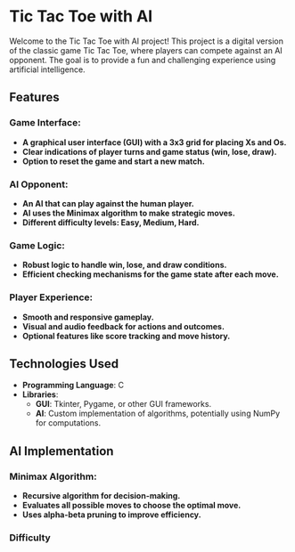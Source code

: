 # Tic Tac Toe with AI

Welcome to the Tic Tac Toe with AI project! This project is a digital version of the classic game Tic Tac Toe, where players can compete against an AI opponent. The goal is to provide a fun and challenging experience using artificial intelligence.

## Features

### Game Interface:

- **A graphical user interface (GUI) with a 3x3 grid for placing Xs and Os.**
- **Clear indications of player turns and game status (win, lose, draw).**
- **Option to reset the game and start a new match.**

### AI Opponent:

- **An AI that can play against the human player.**
- **AI uses the Minimax algorithm to make strategic moves.**
- **Different difficulty levels: Easy, Medium, Hard.**

### Game Logic:

- **Robust logic to handle win, lose, and draw conditions.**
- **Efficient checking mechanisms for the game state after each move.**

### Player Experience:

- **Smooth and responsive gameplay.**
- **Visual and audio feedback for actions and outcomes.**
- **Optional features like score tracking and move history.**

## Technologies Used

- **Programming Language**: C
- **Libraries**: 
  - **GUI**: Tkinter, Pygame, or other GUI frameworks.
  - **AI**: Custom implementation of algorithms, potentially using NumPy for computations.

## AI Implementation

### Minimax Algorithm:

- **Recursive algorithm for decision-making.**
- **Evaluates all possible moves to choose the optimal move.**
- **Uses alpha-beta pruning to improve efficiency.**

### Difficulty
